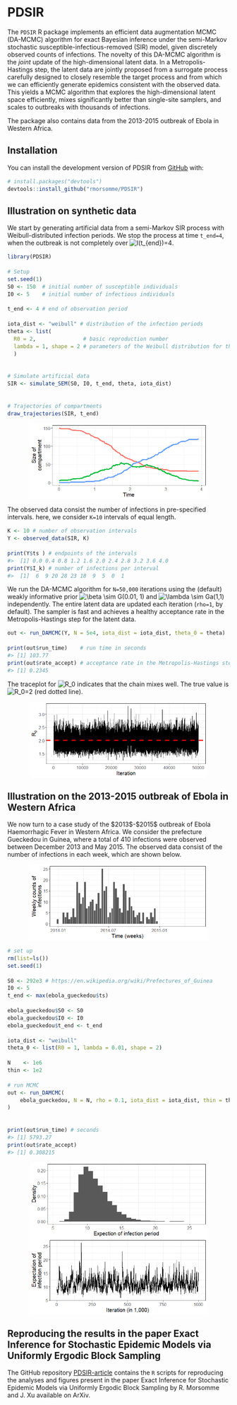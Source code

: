 
<!-- README.md is generated from README.Rmd. Please edit that file -->

# PDSIR

<!-- badges: start -->
<!-- badges: end -->

The `PDSIR` R package implements an efficient data augmentation MCMC
(DA-MCMC) algorithm for exact Bayesian inference under the semi-Markov
stochastic susceptible-infectious-removed (SIR) model, given discretely
observed counts of infections. The novelty of this DA-MCMC algorithm is
the *joint* update of the high-dimensional latent data. In a
Metropolis-Hastings step, the latent data are jointly proposed from a
surrogate process carefully designed to closely resemble the target
process and from which we can efficiently generate epidemics consistent
with the observed data. This yields a MCMC algorithm that explores the
high-dimensional latent space efficiently, mixes significantly better
than single-site samplers, and scales to outbreaks with thousands of
infections.

The package also contains data from the 2013-2015 outbreak of Ebola in
Western Africa.

## Installation

You can install the development version of PDSIR from
[GitHub](https://github.com/) with:

``` r
# install.packages("devtools")
devtools::install_github("rmorsomme/PDSIR")
```

## Illustration on synthetic data

We start by generating artificial data from a semi-Markov SIR process
with Weibull-distributed infection periods. We stop the process at time
`t_end=4`, when the outbreak is not completely over
![I(t\_{end})=4](https://latex.codecogs.com/png.image?%5Cdpi%7B110%7D&space;%5Cbg_white&space;I%28t_%7Bend%7D%29%3D4 "I(t_{end})=4").

``` r
library(PDSIR)

# Setup
set.seed(1)
S0 <- 150  # initial number of susceptible individuals
I0 <- 5    # initial number of infectious individuals

t_end <- 4 # end of observation period

iota_dist <- "weibull" # distribution of the infection periods
theta <- list(
  R0 = 2,               # basic reproduction number
  lambda = 1, shape = 2 # parameters of the Weibull distribution for the infection periods
  )


# Simulate artificial data
SIR <- simulate_SEM(S0, I0, t_end, theta, iota_dist)


# Trajectories of compartments
draw_trajectories(SIR, t_end)
```

<img src="man/figures/README-simulate-data-1.png" width="80%" style="display: block; margin: auto;" />

The observed data consist the number of infections in pre-specified
intervals. here, we consider `K=10` intervals of equal length.

``` r
K <- 10 # number of observation intervals
Y <- observed_data(SIR, K)

print(Y$ts ) # endpoints of the intervals
#>  [1] 0.0 0.4 0.8 1.2 1.6 2.0 2.4 2.8 3.2 3.6 4.0
print(Y$I_k) # number of infections per interval
#>  [1]  6  9 20 28 23 18  9  5  0  1
```

We run the DA-MCMC algorithm for `N=50,000` iterations using the
(default) weakly informative prior
![\beta \sim G(0.01, 1)](https://latex.codecogs.com/png.image?%5Cdpi%7B110%7D&space;%5Cbg_white&space;%5Cbeta%20%5Csim%20G%280.01%2C%201%29 "\beta \sim G(0.01, 1)")
and
![\lambda \sim Ga(1,1)](https://latex.codecogs.com/png.image?%5Cdpi%7B110%7D&space;%5Cbg_white&space;%5Clambda%20%5Csim%20Ga%281%2C1%29 "\lambda \sim Ga(1,1)")
independently. The entire latent data are updated each iteration
(`rho=1`, by default). The sampler is fast and achieves a healthy
acceptance rate in the Metropolis-Hastings step for the latent data.

``` r
out <- run_DAMCMC(Y, N = 5e4, iota_dist = iota_dist, theta_0 = theta) 

print(out$run_time)    # run time in seconds
#> [1] 103.77
print(out$rate_accept) # acceptance rate in the Metropolis-Hastings step for the latent data
#> [1] 0.2345
```

The traceplot for
![R_0](https://latex.codecogs.com/png.image?%5Cdpi%7B110%7D&space;%5Cbg_white&space;R_0 "R_0")
indicates that the chain mixes well. The true value is
![R_0=2](https://latex.codecogs.com/png.image?%5Cdpi%7B110%7D&space;%5Cbg_white&space;R_0%3D2 "R_0=2")
(red dotted line).

<img src="man/figures/README-synthetic-traceplot-1.png" width="80%" style="display: block; margin: auto;" />

## Illustration on the 2013-2015 outbreak of Ebola in Western Africa

We now turn to a case study of the \$2013\$-\$2015\$ outbreak of Ebola
Haemorrhagic Fever in Western Africa. We consider the prefecture
Gueckedou in Guinea, where a total of 410 infections were observed
between December 2013 and May 2015. The observed data consist of the
number of infections in each week, which are shown below.

<img src="man/figures/README-ebola-1.png" width="80%" style="display: block; margin: auto;" />

``` r
# set up
rm(list=ls())
set.seed(1)

S0 <- 292e3 # https://en.wikipedia.org/wiki/Prefectures_of_Guinea
I0 <- 5
t_end <- max(ebola_gueckedou$ts)

ebola_gueckedou$S0 <- S0
ebola_gueckedou$I0 <- I0
ebola_gueckedou$t_end <- t_end

iota_dist <- "weibull"
theta_0 <- list(R0 = 1, lambda = 0.01, shape = 2)  

N    <- 1e6
thin <- 1e2

# run MCMC
out <- run_DAMCMC(
    ebola_gueckedou, N = N, rho = 0.1, iota_dist = iota_dist, thin = thin, theta_0 = theta_0
)


print(out$run_time) # seconds
#> [1] 5793.27
print(out$rate_accept)
#> [1] 0.308215
```

<img src="man/figures/README-ebola-traceplot-1.png" width="80%" style="display: block; margin: auto;" />

<img src="man/figures/README-ebola-histogram-1.png" width="80%" style="display: block; margin: auto;" />

## Reproducing the results in the paper Exact Inference for Stochastic Epidemic Models via Uniformly Ergodic Block Sampling

The GitHub repository
[PDSIR-article](https://github.com/rmorsomme/PDSIR-article) contains the
`R` scripts for reproducing the analyses and figures present in the
paper Exact Inference for Stochastic Epidemic Models via Uniformly
Ergodic Block Sampling by R. Morsomme and J. Xu available on ArXiv.
